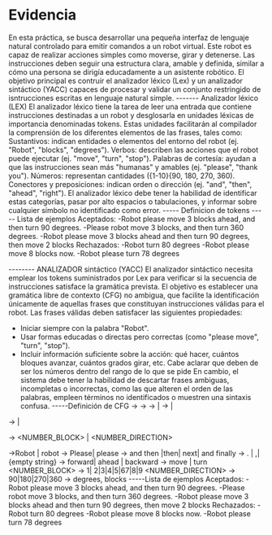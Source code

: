 # Evidencia

En esta práctica, se busca desarrollar una pequeña interfaz de lenguaje natural controlado para emitir comandos a un robot virtual. Este robot es capaz de realizar acciones simples como moverse, girar y detenerse. Las instrucciones deben seguir una estructura clara, amable y definida, similar a cómo una persona se dirigía educadamente a un  asistente robótico. 
El objetivo principal es contruir el analizador léxico (Lex) y un analizador sintáctico (YACC) capaces de procesar y validar un conjunto restringido de isntrucciones escritas en lenguaje natural simple.
------- Analizador léxico (LEX)
El analizador léxico tiene la tarea de leer una entrada que contiene instrucciones destinadas a un robot y desglosarla en unidades léxicas de importancia denominadas tokens. Estas unidades facilitarán al compilador la comprensión de los diferentes elementos de las frases, tales como:
Sustantivos: indican entidades o elementos del entorno del robot (ej. "Robot", "blocks", "degrees").
Verbos: describen las acciones que el robot puede ejecutar (ej. "move", "turn", "stop").
Palabras de cortesía: ayudan a que las instrucciones sean más "humanas" y amables (ej. "please", "thank you").
Números: representan cantidades ({1-10}{90, 180, 270, 360).
Conectores y preposiciones: indican orden o dirección (ej. "and", "then", "ahead", "right").
El analizador léxico debe tener la habilidad de identificar estas categorías, pasar por alto espacios o tabulaciones, y informar sobre cualquier símbolo no identificado como error.
----- Definicion de tokens
----- Lista de ejemplos
Aceptados:
-Robot please move 3 blocks ahead, and then turn 90 degrees.
-Please robot move 3 blocks, and then turn 360 degrees.
-Robot please move 3 blocks ahead and then turn 90 degrees, then move 2 blocks
Rechazados:
-Robot turn 80 degrees
-Robot please move 8 blocks now.
-Robot please turn 78 degrees


-------- ANALIZADOR sintáctico (YACC)
El analizador sintáctico necesita emplear los tokens suministrados por Lex para verificar si la secuencia de instrucciones satisface la gramática prevista. El objetivo es establecer una gramática libre de contexto (CFG) no ambigua, que facilite la identificación únicamente de aquellas frases que constituyan instrucciones válidas para el robot.
Las frases válidas deben satisfacer las siguientes propiedades:
- Iniciar siempre con la palabra "Robot".
- Usar formas educadas o directas pero correctas (como "please move", "turn", "stop").
- Incluir información suficiente sobre la acción: qué hacer, cuántos bloques avanzar, cuántos grados girar, etc. Cabe aclarar que deben de ser los números dentro del rango de lo que se pide
En cambio, el sistema debe tener la habilidad de descartar frases ambiguas, incompletas o incorrectas, como las que alteren el orden de las palabras, empleen términos no identificados o muestren una sintaxis confusa.
-----Definición de CFG
<STRUCTURE-SENTENCE> -> <REQUIREMENTS><SENTENCE>
<SENTENCE> -> <CMPLX-VERB>
<REQUIREMENTS> -> <SUBJECT> <COURTESY-WORD>| <COURTESY-WORD><SUBJECT>
<CMPLX-VERB> -> <VERB-PHRASE>| <VERB-PHRASE><CONNECTOR><SENTENCE>

<VERB PHRASE> -> <STRUCTURE-PHRASE><PUNCTUATION> | <STRUCTURE-PHRASE><DIRECTION><PUNCTUATION>

<STRUCTURE-PHRASE> ->  <VERB><NUMBER_BLOCK><INSTRUCTION> | <VERB><NUMBER_DIRECTION><INSTRUCTION> 

<SUBJECT> ->Robot | robot
<COURTESY-WORD> -> Please| please
<CONNECTOR> -> and then |then| next| and finally
<PUNCTUATION> -> . | ,|{empty string}
<DIRECTION> -> forward| ahead | backward
<VERB> -> move | turn
<NUMBER_BLOCK> -> 1| 2|3|4|5|67|8|9
<NUMBER_DIRECTION> -> 90|180|270|360
<INSTRUCTION> -> degrees, blocks
-----Lista de ejemplos
Aceptados:
-Robot please move 3 blocks ahead, and then turn 90 degrees.
-Please robot move 3 blocks, and then turn 360 degrees.
-Robot please move 3 blocks ahead and then turn 90 degrees, then move 2 blocks
Rechazados:
-Robot turn 80 degrees
-Robot please move 8 blocks now.
-Robot please turn 78 degrees
  










